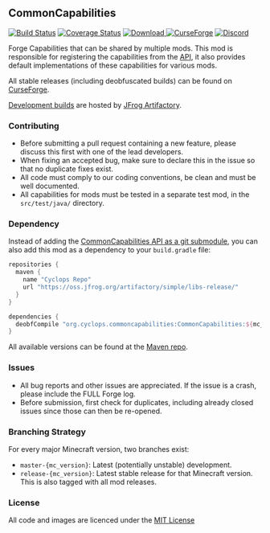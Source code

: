 ## CommonCapabilities

[![Build Status](https://travis-ci.org/CyclopsMC/CommonCapabilities.svg?branch=master-1.14)](https://travis-ci.org/CyclopsMC/CommonCapabilities)
[![Coverage Status](https://coveralls.io/repos/github/CyclopsMC/CommonCapabilities/badge.svg)](https://coveralls.io/github/CyclopsMC/CommonCapabilities)
[![Download](https://img.shields.io/maven-metadata/v/https/oss.jfrog.org/artifactory/simple/libs-release/org/cyclops/commoncapabilities/CommonCapabilities/maven-metadata.xml.svg) ](https://oss.jfrog.org/artifactory/simple/libs-release/org/cyclops/commoncapabilities/CommonCapabilities/)
[![CurseForge](http://cf.way2muchnoise.eu/full_247007_downloads.svg)](http://minecraft.curseforge.com/projects/247007)
[![Discord](https://img.shields.io/discord/386052815128100865.svg?colorB=7289DA&logo=data:image/png;base64,iVBORw0KGgoAAAANSUhEUgAAAHYAAABWAgMAAABnZYq0AAAACVBMVEUAAB38%2FPz%2F%2F%2F%2Bm8P%2F9AAAAAXRSTlMAQObYZgAAAAFiS0dEAIgFHUgAAAAJcEhZcwAACxMAAAsTAQCanBgAAAAHdElNRQfhBxwQJhxy2iqrAAABoElEQVRIx7WWzdGEIAyGgcMeKMESrMJ6rILZCiiBg4eYKr%2Fd1ZAfgXFm98sJfAyGNwno3G9sLucgYGpQ4OGVRxQTREMDZjF7ILSWjoiHo1n%2BE03Aw8p7CNY5IhkYd%2F%2F6MtO3f8BNhR1QWnarCH4tr6myl0cWgUVNcfMcXACP1hKrGMt8wcAyxide7Ymcgqale7hN6846uJCkQxw6GG7h2MH4Czz3cLqD1zHu0VOXMfZjHLoYvsdd0Q7ZvsOkafJ1P4QXxrWFd14wMc60h8JKCbyQvImzlFjyGoZTKzohwWR2UzSONHhYXBQOaKKsySsahwGGDnb%2FiYPJw22sCqzirSULYy1qtHhXGbtgrM0oagBV4XiTJok3GoLoDNH8ooTmBm7ZMsbpFzi2bgPGoXWXME6XT%2BRJ4GLddxJ4PpQy7tmfoU2HPN6cKg%2BledKHBKlF8oNSt5w5g5o8eXhu1IOlpl5kGerDxIVT%2BztzKepulD8utXqpChamkzzuo7xYGk%2FkpSYuviLXun5bzdRf0Krejzqyz7Z3p0I1v2d6HmA07dofmS48njAiuMgAAAAASUVORK5CYII%3D)](https://discord.gg/9yDxubB)

Forge Capabilities that can be shared by multiple mods.
This mod is responsible for registering the capabilities from the [API](https://github.com/CyclopsMC/CommonCapabilitiesAPI),
it also provides default implementations of these capabilities for various mods.

All stable releases (including deobfuscated builds) can be found on [CurseForge](http://minecraft.curseforge.com/projects/247007/files).

[Development builds](https://oss.jfrog.org/artifactory/simple/libs-release/org/cyclops/commoncapabilities/CommonCapabilities/) are hosted by [JFrog Artifactory](https://www.jfrog.com/artifactory/).

### Contributing
* Before submitting a pull request containing a new feature, please discuss this first with one of the lead developers.
* When fixing an accepted bug, make sure to declare this in the issue so that no duplicate fixes exist.
* All code must comply to our coding conventions, be clean and must be well documented.
* All capabilities for mods must be tested in a separate test mod, in the `src/test/java/` directory. 

### Dependency

Instead of adding the [CommonCapabilities API as a git submodule](https://github.com/CyclopsMC/CommonCapabilitiesAPI#using-the-api), you can also add this mod as a dependency to your `build.gradle` file:

```gradle
repositories {
  maven {
    name "Cyclops Repo"
    url "https://oss.jfrog.org/artifactory/simple/libs-release/"
  }
}

dependencies {
  deobfCompile "org.cyclops.commoncapabilities:CommonCapabilities:${mc_version}-${mod_version}"
}
```

All available versions can be found at the [Maven repo](https://dl.bintray.com/cyclopsmc/dev/org/cyclops/commoncapabilities/CommonCapabilities/).

### Issues
* All bug reports and other issues are appreciated. If the issue is a crash, please include the FULL Forge log.
* Before submission, first check for duplicates, including already closed issues since those can then be re-opened.

### Branching Strategy

For every major Minecraft version, two branches exist:

* `master-{mc_version}`: Latest (potentially unstable) development.
* `release-{mc_version}`: Latest stable release for that Minecraft version. This is also tagged with all mod releases.

### License
All code and images are licenced under the [MIT License](https://github.com/CyclopsMC/CommonCapabilities/blob/master-1.8/LICENSE.txt)
